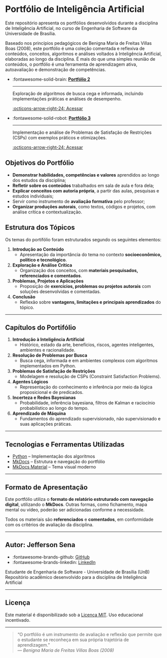 # Portfólio de Inteligência Artificial

Este repositório apresenta os portfólios desenvolvidos durante a disciplina de Inteligência Artificial, no curso de Engenharia de Software da Universidade de Brasília.

Baseado nos princípios pedagógicos de Benigna Maria de Freitas Villas Boas (2008), este portfólio é uma coleção comentada e reflexiva de conteúdos, conceitos, algoritmos e análises voltados à Inteligência Artificial, elaboradas ao longo da disciplina. É mais do que uma simples reunião de conteúdos, o portfólio é uma ferramenta de aprendizagem ativa, autoavaliação e demonstração de competências.

<div class="grid cards" markdown>

-   :fontawesome-solid-brain: __[Portfólio 2](portifolio-2.md)__

    ---

    Exploração de algoritmos de busca cega e informada, incluindo implementações práticas e análises de desempenho.

    [:octicons-arrow-right-24: Acessar](portifolio-2.md)

-   :fontawesome-solid-robot: __[Portfólio 3](portifolio-3.md)__

    ---

    Implementação e análise de Problemas de Satisfação de Restrições (CSPs) com exemplos práticos e otimizações.

    [:octicons-arrow-right-24: Acessar](portifolio-3.md)

</div>

## Objetivos do Portfólio

-  **Demonstrar habilidades, competências e valores** aprendidos ao longo dos estudos da disciplina;
-  **Refletir sobre os conteúdos** trabalhados em sala de aula e fora dela;
-  **Explicar conceitos com autoria própria**, a partir das aulas, pesquisas e estudos individuais;
-  Servir como instrumento de **avaliação formativa** pelo professor;
-  **Organizar produções autorais**, como textos, códigos e projetos, com análise crítica e contextualização.


##  Estrutura dos Tópicos

Os temas do portifólio foram estruturados segundo os seguintes elementos:

1. **Introdução ao Conteúdo**  
   - Apresentação da importância do tema no contexto **socioeconômico, político e tecnológico**.
2. **Exploração e Análise Crítica**  
   - Organização dos conceitos, com **materiais pesquisados, referenciados e comentados**.
3. **Problemas, Projetos e Aplicações**  
   - Proposição de **exercícios, problemas ou projetos autorais** com soluções desenvolvidas e comentadas.
4. **Conclusão**  
   - Reflexão sobre **vantagens, limitações e principais aprendizados** do tópico.

---

##  Capítulos do Portifólio

1. **Introdução à Inteligência Artificial**
   - Histórico, estado da arte, benefícios, riscos, agentes inteligentes, ambientes e racionalidade.
2. **Resolução de Problemas por Busca**
   - Busca cega, informada e em ambientes complexos com algoritmos implementados em Python.
3. **Problemas de Satisfação de Restrições**
   - Modelagem e resolução de CSPs (Constraint Satisfaction Problems).
4. **Agentes Lógicos**
   - Representação do conhecimento e inferência por meio da lógica proposicional e de predicados.
5. **Incerteza e Redes Bayesianas**
   - Probabilidade, inferência bayesiana, filtros de Kalman e raciocínio probabilístico ao longo do tempo.
6. **Aprendizado de Máquina**
   - Fundamentos do aprendizado supervisionado, não supervisionado e suas aplicações práticas.

---

##  Tecnologias e Ferramentas Utilizadas

- [Python](https://www.python.org/) – Implementação dos algoritmos
- [MkDocs](https://www.mkdocs.org/) – Estrutura e navegação do portfólio
- [MkDocs Material](https://squidfunk.github.io/mkdocs-material/) – Tema visual moderno

---

##  Formato de Apresentação

Este portfólio utiliza o **formato de relatório estruturado com navegação digital**, utilizando o **MkDocs**. Outras formas, como fichamento, mapa mental ou vídeo, poderão ser adicionadas conforme a necessidade.

Todos os materiais são **referenciados** e **comentados**, em conformidade com os critérios de avaliação da disciplina.

---

##  Autor: Jefferson Sena
<div class="grid" markdown>

-   :fontawesome-brands-github: [GitHub](https://github.com/JeffersonSenaa/portifolio-IA)
-   :fontawesome-brands-linkedin: [LinkedIn](https://www.linkedin.com/in/jeffersonsenaa)

</div>
Estudante de Engenharia de Software - Universidade de Brasília (UnB)  
Repositório acadêmico desenvolvido para a disciplina de Inteligência Artificial  

---

##  Licença

Este material é disponibilizado sob a [Licença MIT](LICENSE). Uso educacional incentivado.

---

> “O portfólio é um instrumento de avaliação e reflexão que permite que o estudante se reconheça em sua própria trajetória de aprendizagem.”  
> — *Benigna Maria de Freitas Villas Boas (2008)*


</br>
</br>
</br>
